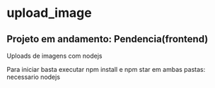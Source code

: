 # upload_image

## Projeto em andamento: Pendencia(frontend)

Uploads de imagens com nodejs

Para iniciar basta executar npm install e npm star em ambas pastas: necessario nodejs
